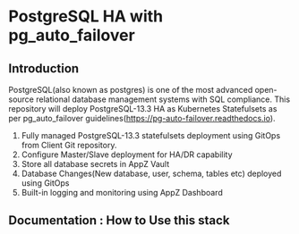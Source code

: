 # PostgreSQL HA with pg_auto_failover

## Introduction

PostgreSQL(also known as postgres) is one of the most advanced open-source relational database management systems with SQL compliance. This repository will deploy  PostgreSQL-13.3 HA as Kubernetes Statefulsets as per pg_auto_failover guidelines(https://pg-auto-failover.readthedocs.io).

1. Fully managed PostgreSQL-13.3 statefulsets deployment using GitOps from Client Git repository.
1. Configure Master/Slave deployment for HA/DR capability
1. Store all database secrets in AppZ Vault
1. Database Changes(New database, user, schema, tables etc) deployed using GitOps
1. Built-in logging and monitoring using AppZ Dashboard



## Documentation : How to Use this stack

